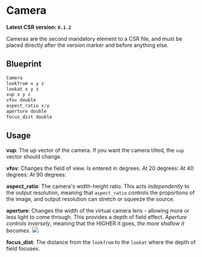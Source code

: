 
# Camera
**Latest CSR version: `0.1.2`**

Cameras are the second mandatory element to a CSR file, and must be placed directly after the version marker and before anything else.

## Blueprint
```py
Camera
lookfrom x y z
lookat x y z
vup x y z
vfov double
aspect_ratio x/y
aperture double
focus_dist double
```

## Usage
**vup**: The up vector of the camera. If you want the camera tilted, the `vup` vector should change.

**vfov**: Changes the field of view. Is entered in degrees.
At 20 degrees:
At 40 degrees:
At 90 degrees:

**aspect_ratio**: The camera's width-height ratio. This acts *independently* to the output resolution, meaning that `aspect_ratio` controls the proportions of the image, and output resolution can stretch or squeeze the source.

**aperture**: Changes the width of the virtual camera lens - allowing more or less light to come through. This provides a depth of field effect. *Aperture controls inversely*, meaning that the HIGHER it goes, *the more shallow it becomes*.
![](https://blogger.googleusercontent.com/img/b/R29vZ2xl/AVvXsEgeVUflY17cADXFGwcCFKeRoCmPl70JSiArZ54Im3Cb1Qpbxf09nnf5KKvHSyWj6Yh2x4EOOWidMd0NMehaw0l5XIZWPMwV0La_exFy907VJ0Seqf6HLZjNxTh-L4ar4bbcyoLtOjE_fj3n/s1600/changing-aperture-flower.png)

**focus_dist**: The distance from the `lookfrom` to the `lookat` where the depth of field focuses.
